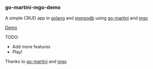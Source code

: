 ### go-martini-mgo-demo

A simple CRUD app in [golang](http://golang.org) and [mongodb](http://mongodb.org) using [go-martini](https://github.com/go-martini/martini) and [mgo](https://github.com/go-mgo/mgo)

[Demo](http://go-martini-mgo-demo.herokuapp.com)

TODO:

- Add more features
- Play!

Thanks to [go-martini](https://github.com/go-martini/martini) and [mgo](https://github.com/go-mgo/mgo)
